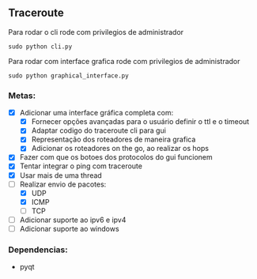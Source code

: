 ## Traceroute

Para rodar o cli rode com privilegios de administrador

```
sudo python cli.py
```

Para rodar com interface grafica rode com privilegios de administrador

```
sudo python graphical_interface.py
```

### Metas:

- [x] Adicionar uma interface gráfica completa com:
  - [x] Fornecer opções avançadas para o usuário definir o ttl e o timeout
  - [x] Adaptar codigo do traceroute cli para gui
  - [x] Representação dos roteadores de maneira grafica
  - [x] Adicionar os roteadores on the go, ao realizar os hops
- [x] Fazer com que os botoes dos protocolos do gui funcionem
- [x] Tentar integrar o ping com traceroute
- [x] Usar mais de uma thread
- [ ] Realizar envio de pacotes:
  - [x] UDP
  - [x] ICMP
  - [ ] TCP
- [ ] Adicionar suporte ao ipv6 e ipv4
- [ ] Adicionar suporte ao windows
### Dependencias:

- pyqt
